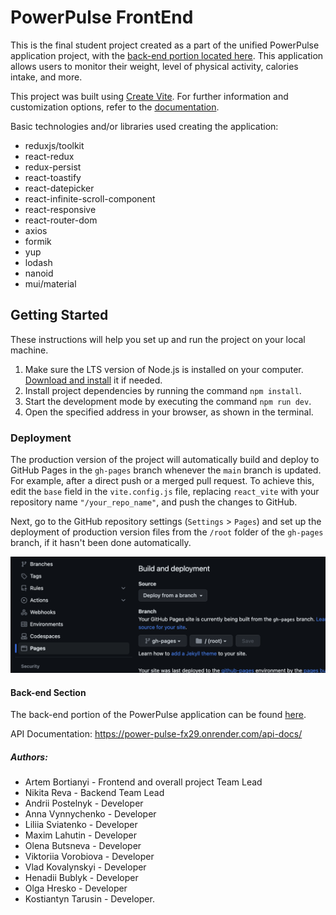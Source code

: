 # PowerPulse FrontEnd

This is the final student project created as a part of the unified PowerPulse
application project, with the
[back-end portion located here](https://github.com/kostarusin/power-pulse-back-end-node-js).
This application allows users to monitor their weight, level of physical
activity, calories intake, and more.

This project was built using [Create Vite](https://vitejs.dev/). For further
information and customization options, refer to the
[documentation](https://vitejs.dev/guide/).

Basic technologies and/or libraries used creating the application:

- reduxjs/toolkit
- react-redux
- redux-persist
- react-toastify
- react-datepicker
- react-infinite-scroll-component
- react-responsive
- react-router-dom
- axios
- formik
- yup
- lodash
- nanoid
- mui/material

## Getting Started

These instructions will help you set up and run the project on your local
machine.

1. Make sure the LTS version of Node.js is installed on your computer.
   [Download and install](https://nodejs.org/en/) it if needed.
2. Install project dependencies by running the command `npm install`.
3. Start the development mode by executing the command `npm run dev`.
4. Open the specified address in your browser, as shown in the terminal.

### Deployment

The production version of the project will automatically build and deploy to
GitHub Pages in the `gh-pages` branch whenever the `main` branch is updated. For
example, after a direct push or a merged pull request. To achieve this, edit the
`base` field in the `vite.config.js` file, replacing `react_vite` with your
repository name `"/your_repo_name"`, and push the changes to GitHub.

Next, go to the GitHub repository settings (`Settings` > `Pages`) and set up the
deployment of production version files from the `/root` folder of the `gh-pages`
branch, if it hasn't been done automatically.

![GitHub Pages settings](./src/assets/repo-settings.png)

#### Back-end Section

The back-end portion of the PowerPulse application can be found
[here](https://github.com/kostarusin/power-pulse-back-end-node-js).

API Documentation: https://power-pulse-fx29.onrender.com/api-docs/

##### Authors:

- Artem Bortianyi - Frontend and overall project Team Lead
- Nikita Reva - Backend Team Lead
- Andrii Postelnyk - Developer
- Anna Vynnychenko - Developer
- Liliia Sviatenko - Developer
- Maxim Lahutin - Developer
- Olena Butsneva - Developer
- Viktoriia Vorobiova - Developer
- Vlad Kovalynskyi - Developer
- Henadii Bublyk - Developer
- Olga Hresko - Developer
- Kostiantyn Tarusin - Developer.
